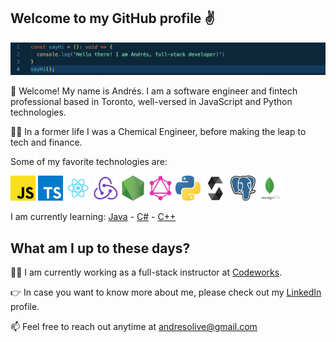 <!-- ![ My gif ](assets/sayHi.gif) -->
<h2>Welcome to my GitHub profile ✌️</h2>

![ My ss ](assets/ss.png)


👋 Welcome! My name is Andrés. I am a software engineer and fintech professional based in Toronto, well-versed in JavaScript and Python technologies.


👨‍🔬 In a former life I was a Chemical Engineer, before making the leap to tech and finance.

Some of my favorite technologies are:


<img src="./assets/js.png" width="40" display="inline-block"> <img src="./assets/typescript.png" width="40" display="inline-block"> <img src="./assets/react.png" width="40" display="inline-block">
<img src="./assets/redux.png" width="40" display="inline-block">
<img src="./assets/nodejs.png" width="40" display="inline-block">
<img src="./assets/graphql.png" width="40" display="inline-block">
<img src="./assets/python.jpeg" width="40" display="inline-block">
<img src="./assets/solidity.png" width="40" display="inline-block">
<img src="./assets/postgresql.png" width="40" display="inline-block">
<img src="./assets/mdb.png" width="40" display="inline-block">


I am currently learning:
<a href="https://www.java.com/">Java</a> - <a href="https://docs.microsoft.com/en-us/dotnet/csharp/" display="inline-block">C#</a>  -  <a href="https://www.cplusplus.com/">C++</a>

<h2>What am I up to these days?</h2>

<p>👨‍💻 I am currently working as a full-stack instructor at <a href="http://codeworks.me" target="_blank">Codeworks</a>.</p>

<p>👉 In case you want to know more about me, please check out my <a href="https://www.linkedin.com/in/andresolivez/">LinkedIn</a> profile.</p>

<p>📫 Feel free to reach out anytime at <a href="mailto:andresolive@gmail.com">andresolive@gmail.com</a></p>
